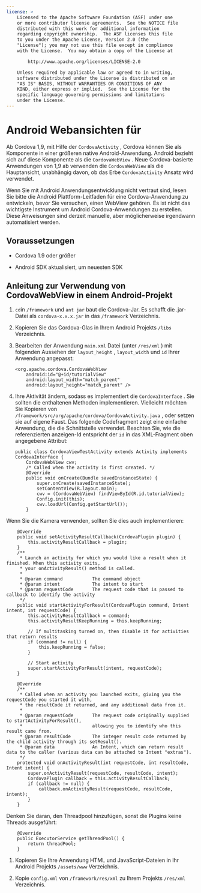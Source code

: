 ```yaml
---
license: >
    Licensed to the Apache Software Foundation (ASF) under one
    or more contributor license agreements.  See the NOTICE file
    distributed with this work for additional information
    regarding copyright ownership.  The ASF licenses this file
    to you under the Apache License, Version 2.0 (the
    "License"); you may not use this file except in compliance
    with the License.  You may obtain a copy of the License at

        http://www.apache.org/licenses/LICENSE-2.0

    Unless required by applicable law or agreed to in writing,
    software distributed under the License is distributed on an
    "AS IS" BASIS, WITHOUT WARRANTIES OR CONDITIONS OF ANY
    KIND, either express or implied.  See the License for the
    specific language governing permissions and limitations
    under the License.
---
```


# Android Webansichten für

Ab Cordova 1,9, mit Hilfe der `CordovaActivity` , Cordova können Sie als Komponente in einer größeren native Android-Anwendung. Android bezieht sich auf diese Komponente als die `CordovaWebView` . Neue Cordova-basierte Anwendungen von 1,9 ab verwenden die `CordovaWebView` als die Hauptansicht, unabhängig davon, ob das Erbe `CordovaActivity` Ansatz wird verwendet.

Wenn Sie mit Android Anwendungsentwicklung nicht vertraut sind, lesen Sie bitte die Android Plattform-Leitfaden für eine Cordova-Anwendung zu entwickeln, bevor Sie versuchen, einen WebView gehören. Es ist nicht das wichtigste Instrument um Android Cordova-Anwendungen zu erstellen. Diese Anweisungen sind derzeit manuelle, aber möglicherweise irgendwann automatisiert werden.

## Voraussetzungen

*   Cordova 1.9 oder größer

*   Android SDK aktualisiert, um neuesten SDK

## Anleitung zur Verwendung von CordovaWebView in einem Android-Projekt

1.  `cd`in `/framework` und `ant jar` baut die Cordova-Jar. Es schafft die .jar-Datei als `cordova-x.x.x.jar` in das `/framework` Verzeichnis.

2.  Kopieren Sie das Cordova-Glas in Ihrem Android Projekts `/libs` Verzeichnis.

3.  Bearbeiten der Anwendung `main.xml` Datei (unter `/res/xml` ) mit folgenden Aussehen der `layout_height` , `layout_width` und `id` Ihrer Anwendung angepasst:
    
        <org.apache.cordova.CordovaWebView
            android:id="@+id/tutorialView"
            android:layout_width="match_parent"
            android:layout_height="match_parent" />
        

4.  Ihre Aktivität ändern, sodass es implementiert die `CordovaInterface` . Sie sollten die enthaltenen Methoden implementieren. Vielleicht möchten Sie Kopieren von `/framework/src/org/apache/cordova/CordovaActivity.java` , oder setzen sie auf eigene Faust. Das folgende Codefragment zeigt eine einfache Anwendung, die die Schnittstelle verwendet. Beachten Sie, wie die referenzierten anzeigen-Id entspricht der `id` in das XML-Fragment oben angegebene Attribut:
    
        public class CordovaViewTestActivity extends Activity implements CordovaInterface {
            CordovaWebView cwv;
            /* Called when the activity is first created. */
            @Override
            public void onCreate(Bundle savedInstanceState) {
                super.onCreate(savedInstanceState);
                setContentView(R.layout.main);
                cwv = (CordovaWebView) findViewById(R.id.tutorialView);
                Config.init(this);
                cwv.loadUrl(Config.getStartUrl());
            }
        

Wenn Sie die Kamera verwenden, sollten Sie dies auch implementieren:

        @Override
        public void setActivityResultCallback(CordovaPlugin plugin) {
            this.activityResultCallback = plugin;
        }
        /**
         * Launch an activity for which you would like a result when it finished. When this activity exits,
         * your onActivityResult() method is called.
         *
         * @param command           The command object
         * @param intent            The intent to start
         * @param requestCode       The request code that is passed to callback to identify the activity
         */
        public void startActivityForResult(CordovaPlugin command, Intent intent, int requestCode) {
            this.activityResultCallback = command;
            this.activityResultKeepRunning = this.keepRunning;
    
            // If multitasking turned on, then disable it for activities that return results
            if (command != null) {
                this.keepRunning = false;
            }
    
            // Start activity
            super.startActivityForResult(intent, requestCode);
        }   
    
        @Override
        /**
         * Called when an activity you launched exits, giving you the requestCode you started it with,
         * the resultCode it returned, and any additional data from it.
         *
         * @param requestCode       The request code originally supplied to startActivityForResult(),
         *                          allowing you to identify who this result came from.
         * @param resultCode        The integer result code returned by the child activity through its setResult().
         * @param data              An Intent, which can return result data to the caller (various data can be attached to Intent "extras").
         */
        protected void onActivityResult(int requestCode, int resultCode, Intent intent) {
            super.onActivityResult(requestCode, resultCode, intent);
            CordovaPlugin callback = this.activityResultCallback;
            if (callback != null) {
                callback.onActivityResult(requestCode, resultCode, intent);
            }
        }
    

Denken Sie daran, den Threadpool hinzufügen, sonst die Plugins keine Threads ausgeführt:

        @Override
        public ExecutorService getThreadPool() {
            return threadPool;
        }
    

1.  Kopieren Sie Ihre Anwendung HTML und JavaScript-Dateien in Ihr Android Projekts `/assets/www` Verzeichnis.

2.  Kopie `config.xml` von `/framework/res/xml` zu Ihrem Projekts `/res/xml` Verzeichnis.
